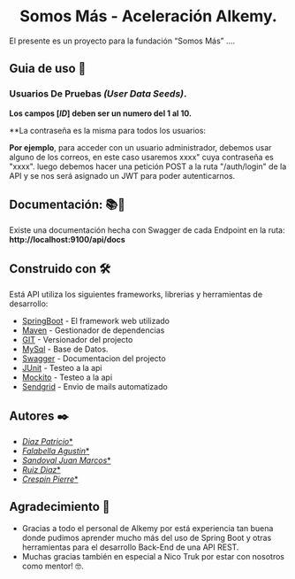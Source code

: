 <div align="center">
  <h1>Somos Más - Aceleración Alkemy.</h1>
</div>
El presente es un proyecto para la fundación “Somos Más” ....


## Guia de uso 📖




### Usuarios De Pruebas *(User Data Seeds)*.




**Los campos [*ID*] deben ser un numero del 1 al 10.**

**La contraseña es la misma para todos los usuarios: 

**Por ejemplo**, para acceder con un usuario administrador, debemos usar alguno de los correos, en este caso usaremos xxxx" cuya contraseña es "xxxx".
luego debemos hacer una petición POST a la ruta "/auth/login" de la API y se nos será asignado un JWT para poder autenticarnos.

## Documentación: 📚📖

Existe una documentación hecha con Swagger de cada Endpoint en la ruta: **http://localhost:9100/api/docs**

## Construido con 🛠️

Está API utiliza los siguientes frameworks, librerias y herramientas de desarrollo:

* [SpringBoot](https://spring.io/) - El framework web utilizado
* [Maven](https://maven.apache.org/) - Gestionador de dependencias
* [GIT](https://git-scm.com/) - Versionador del projecto
* [MySql](https://www.mysql.com/) - Base de Datos.
* [Swagger](https://swagger.io/) - Documentacion del projecto
* [JUnit](https://junit.org/junit5/) - Testeo a la api
* [Mockito](https://site.mockito.org/) - Testeo a la api
* [Sendgrid](https://sendgrid.com/) - Envio de mails automatizado


## Autores ✒️

* [*Diaz Patricio**](https://github.com/patriciodanielDiaz)
* [*Falabella Agustin**](https://github.com/AgustinFalabella)
* [*Sandoval Juan Marcos**](https://github.com/juanmarcossandoval)
* [*Ruiz Diaz**](https://github.com/enzoruizdiaz)
* [*Crespin Pierre**](https://github.com/Jpierre98)


## Agradecimiento 🎁

* Gracias a todo el personal de Alkemy por está experiencia tan buena donde pudimos aprender mucho más del uso de Spring Boot y otras herramientas para el desarrollo Back-End de una API REST.
* Muchas gracias también en especial a Nico Truk por estar con nosotros como mentor! 🤓.
